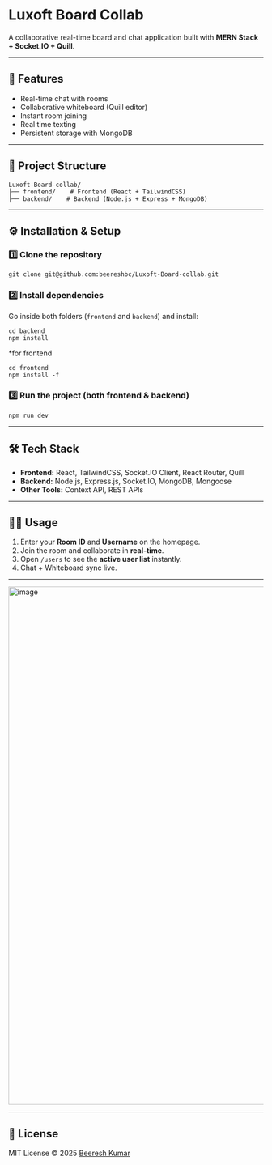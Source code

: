 # Luxoft Board Collab

A collaborative real-time board and chat application built with **MERN Stack + Socket.IO + Quill**.

---

## 🚀 Features
- Real-time chat with rooms
- Collaborative whiteboard (Quill editor)
- Instant room joining
- Real time texting
- Persistent storage with MongoDB

---

## 📂 Project Structure
```
Luxoft-Board-collab/
├── frontend/    # Frontend (React + TailwindCSS)
├── backend/    # Backend (Node.js + Express + MongoDB)
```

---

## ⚙️ Installation & Setup

### 1️⃣ Clone the repository
```
git clone git@github.com:beereshbc/Luxoft-Board-collab.git
```

### 2️⃣ Install dependencies  
Go inside both folders (`frontend` and `backend`) and install:
```
cd backend
npm install
```
*for frontend
```
cd frontend
npm install -f
```

### 3️⃣ Run the project (both frontend & backend)
```
npm run dev
```
---

## 🛠️ Tech Stack
- **Frontend:** React, TailwindCSS, Socket.IO Client, React Router, Quill  
- **Backend:** Node.js, Express.js, Socket.IO, MongoDB, Mongoose  
- **Other Tools:** Context API, REST APIs  

---

## 👨‍💻 Usage
1. Enter your **Room ID** and **Username** on the homepage.  
2. Join the room and collaborate in **real-time**.  
3. Open `/users` to see the **active user list** instantly.  
4. Chat + Whiteboard sync live.  

---

<img width="1919" height="1024" alt="image" src="https://github.com/user-attachments/assets/8a666b82-fcf3-42fb-ba60-c6d5fe4e2664" />

---
## 📜 License
MIT License © 2025 [Beeresh Kumar](https://github.com/beereshbc)
